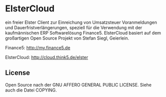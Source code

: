  ElsterCloud
============

ein freier Elster Client zur Einreichung von  Umsatzsteuer Voranmeldungen und Dauerfristverlängerungen, 
speziell für die Verwendung mit der kaufmännischen ERP Softwarelösung Finance5. ElsterCloud basiert auf dem
großartigen Open Source Projekt von Stefan Siegl, Geierlein.

Finance5:
http://my.finance5.de

ElsterCloud:
http://cloud.think5.de/elster


 License
----------

Open Source nach der GNU AFFERO GENERAL PUBLIC LICENSE. Siehe auch die Datei COPYING.
